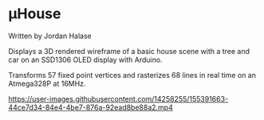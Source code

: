 # μHouse
Written by Jordan Halase

Displays a 3D rendered wireframe of a basic house scene with a tree and car on an SSD1306 OLED display with Arduino.

Transforms 57 fixed point vertices and rasterizes 68 lines in real time on an Atmega328P at 16MHz.

https://user-images.githubusercontent.com/14258255/155391663-44ce7d34-84e4-4be7-876a-92ead8be88a2.mp4
